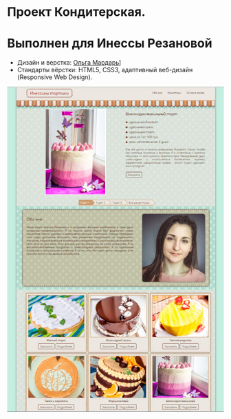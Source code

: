 # Проект Кондитерская.
# Выполнен для Инессы Резановой

* Дизайн и верстка: [Ольга Мардарь](https://htmlacademy.ru/profile/id144410)]
* Стандарты вёрстки: HTML5, CSS3, адаптивный веб-дизайн (Responsive Web Design).



<img width="769" alt="" src="https://github.com/mardarolya/confectionery-/blob/master/img/front.jpg">
